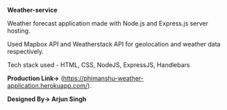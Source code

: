 **Weather-service**

Weather forecast application made with Node.js and Express.js server hosting.

Used Mapbox API and Weatherstack API for geolocation and weather data respectively.

Tech stack used - HTML, CSS, NodeJS, ExpressJS, Handlebars

**Production Link->** (https://phimanshu-weather-application.herokuapp.com/).

**Designed By-> Arjun Singh**
